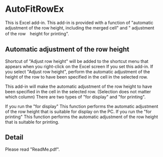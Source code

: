 # AutoFitRowEx
This is Excel add-in. This add-in is provided with a function of "automatic adjustment of the row height, including the merged cell" and " adjustment of the row　height for printing".

##	Automatic adjustment of the row height
Shortcut of "Adjust row height" will be added to the shortcut menu that appears when you right-click on the Excel screen If you set this add-in.
If you select "Adjust row height", perform the automatic adjustment of the height of the row to have been specified in the cell in the selected row.

This add-in will make the automatic adjustment of the row height to have been specified in the cell in the selected row. (Selection does not matter which column)
There are two types of "for display" and "for printing".

If you run the "for display"
This function performs the automatic adjustment of the row height that is suitable for display on the PC.
If you run the "for printing"
This function performs the automatic adjustment of the row height that is suitable for printing.

## Detail 
 Please read "ReadMe.pdf".
